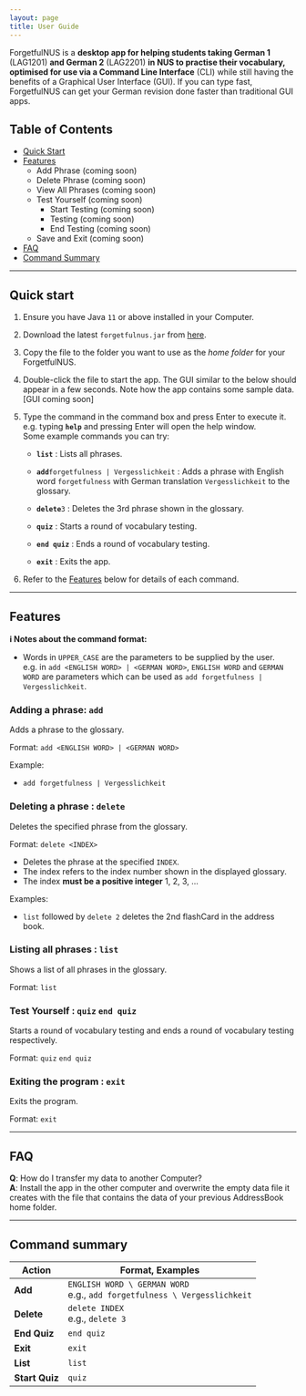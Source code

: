 ```yaml
---
layout: page
title: User Guide
---
```


ForgetfulNUS is a **desktop app for helping students taking German 1** (LAG1201) **and German 2** (LAG2201) **in NUS to practise their vocabulary, optimised for use via a Command Line Interface** (CLI) while still having the benefits of a Graphical User Interface (GUI). If you can type fast, ForgetfulNUS can get your German revision done faster than traditional GUI apps.

## Table of Contents

- [Quick Start](#qs)
- [Features](#features)
    - Add Phrase (coming soon)
    - Delete Phrase (coming soon)
    - View All Phrases (coming soon)
    - Test Yourself (coming soon)
        - Start Testing (coming soon)
        - Testing (coming soon)
        - End Testing (coming soon)
    - Save and Exit (coming soon)
- [FAQ](#faq)
- [Command Summary](#cmdsum)

--------------------------------------------------------------------------------------------------------------------

## <a name="qs"></a>Quick start

1. Ensure you have Java `11` or above installed in your Computer.

1. Download the latest `forgetfulnus.jar` from [here](https://github.com/AY2021S1-CS2103T-W16-2/tp/releases).

1. Copy the file to the folder you want to use as the _home folder_ for your ForgetfulNUS.

1. Double-click the file to start the app. The GUI similar to the below should appear in a few seconds. Note how the app contains some sample data.<br>
   [GUI coming soon]

1. Type the command in the command box and press Enter to execute it. e.g. typing **`help`** and pressing Enter will open the help window.<br>
   Some example commands you can try:

   * **`list`** : Lists all phrases.

   * **`add`**`forgetfulness | Vergesslichkeit` : Adds a phrase with English word `forgetfulness` with German translation `Vergesslichkeit` to the glossary.

   * **`delete`**`3` : Deletes the 3rd phrase shown in the glossary.

   * **`quiz`** : Starts a round of vocabulary testing.
   
   * **`end quiz`** : Ends a round of vocabulary testing.

   * **`exit`** : Exits the app.

1. Refer to the [Features](#features) below for details of each command.

--------------------------------------------------------------------------------------------------------------------

## <a name="features"></a>Features

<div markdown="block" class="alert alert-info">

**:information_source: Notes about the command format:**<br>

* Words in `UPPER_CASE` are the parameters to be supplied by the user.<br>
  e.g. in `add <ENGLISH WORD> | <GERMAN WORD>`, `ENGLISH WORD` and `GERMAN WORD` are parameters which can be used as `add forgetfulness | Vergesslichkeit`.

</div>

### Adding a phrase: `add`

Adds a phrase to the glossary.

Format: `add <ENGLISH WORD> | <GERMAN WORD>`

Example:
* `add forgetfulness | Vergesslichkeit`

### Deleting a phrase : `delete`

Deletes the specified phrase from the glossary.

Format: `delete <INDEX>`

* Deletes the phrase at the specified `INDEX`.
* The index refers to the index number shown in the displayed glossary.
* The index **must be a positive integer** 1, 2, 3, …​

Examples:
* `list` followed by `delete 2` deletes the 2nd flashCard in the address book.

### Listing all phrases : `list`

Shows a list of all phrases in the glossary.

Format: `list`

### Test Yourself : `quiz` `end quiz`

Starts a round of vocabulary testing and ends a round of vocabulary testing respectively.

Format: `quiz` `end quiz`

### Exiting the program : `exit`

Exits the program.

Format: `exit`

--------------------------------------------------------------------------------------------------------------------

## <a name="faq"></a>FAQ

**Q**: How do I transfer my data to another Computer?<br>
**A**: Install the app in the other computer and overwrite the empty data file it creates with the file that contains the data of your previous AddressBook home folder.

--------------------------------------------------------------------------------------------------------------------

## <a name="cmdsum"></a>Command summary

Action | Format, Examples
--------|------------------
**Add** | `ENGLISH WORD \ GERMAN WORD` <br> e.g., `add forgetfulness \ Vergesslichkeit`
**Delete** | `delete INDEX`<br> e.g., `delete 3`
**End Quiz** | `end quiz`
**Exit** | `exit`
**List** | `list`
**Start Quiz** | `quiz`
